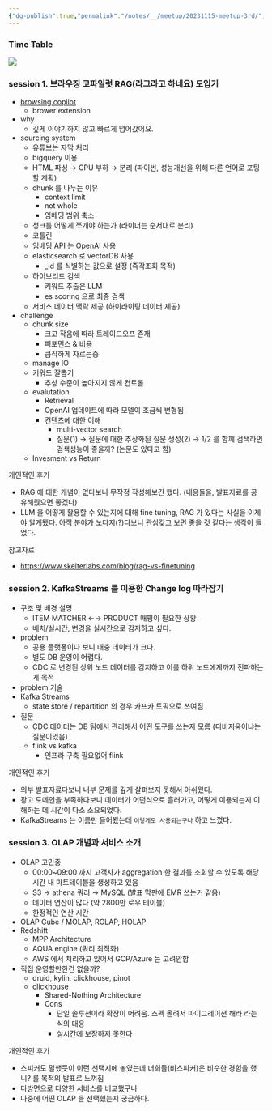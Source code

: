 ```yaml
---
{"dg-publish":true,"permalink":"/notes/__/meetup/20231115-meetup-3rd/","noteIcon":""}
---
```



### Time Table


![](https://i.imgur.com/ZkuL7cM.png)


### session 1. 브라우징 코파일럿 RAG(라그라고 하네요) 도입기


- [browsing copilot](https://getliner.com/ko)
    - brower extension
- why
    - 깊게 이야기하지 않고 빠르게 넘어갔어요.
- sourcing system
    - 유튜브는 자막 처리
    - bigquery 이용
    - HTML 파싱 → CPU 부하 → 분리 (파이썬, 성능개선을 위해 다른 언어로 포팅할 계획)
    - chunk 를 나누는 이유
        - context limit
        - not whole
        - 임베딩 범위 축소
    - 청크를 어떻게 쪼개야 하는가 (라이너는 순서대로 분리)
    - 코틀린
    - 임베딩 API 는 OpenAI 사용
    - elasticsearch 로 vectorDB 사용
        - \_id 를 식별하는 값으로 설정 (즉각조회 목적)
    - 하이브리드 검색
        - 키워드 추출은 LLM
        - es scoring 으로 최종 검색
    - 서비스 데이터 맥락 제공 (하이라이팅 데이터 제공)
- challenge
    - chunk size
        - 크고 작음에 따라 트레이드오프 존재
        - 퍼포먼스 & 비용
        - 큼직하게 자르는중
    - manage IO
    - 키워드 잘뽑기
        - 추상 수준이 높아지지 않게 컨트롤
    - evalutation
        - Retrieval
        - OpenAI 업데이트에 따라 모델이 조금씩 변형됨
        - 컨텐츠에 대한 이해
            - multi-vector search
            - 질문(1) → 질문에 대한 추상화된 질문 생성(2) → 1/2 를 함께 검색하면 검색성능이 좋을까? (논문도 있다고 함)
    - Invesment vs Return

개인적인 후기
- RAG 에 대한 개념이 없다보니 무작정 작성해보긴 했다. (내용들을, 발표자료를 공유해줬으면 좋겠다)
- LLM 을 어떻게 활용할 수 있는지에 대해 fine tuning, RAG 가 있다는 사실을 이제야 알게됐다. 아직 분야가 노다지(?)다보니 관심갖고 보면 좋을 것 같다는 생각이 들었다.

참고자료
- https://www.skelterlabs.com/blog/rag-vs-finetuning


### session 2. KafkaStreams 를 이용한 Change log 따라잡기


- 구조 및 배경 설명
    - ITEM MATCHER ←→ PRODUCT 매핑이 필요한 상황
    - 배치/실시간, 변경을 실시간으로 감지하고 싶다.
- problem
    - 공용 플랫폼이다 보니 대충 데이터가 크다.
    - 별도 DB 운영이 어렵다.
    - CDC 로 변경된 상위 노드 데이터를 감지하고 이를 하위 노드에게까지 전파하는게 목적
- problem 기술
- Kafka Streams
    - state store / repartition 의 경우 카프카 토픽으로 쓰여짐
- 질문
    - CDC 데이터는 DB 팀에서 관리해서 어떤 도구를 쓰는지 모름 (디비지움이냐는 질문이었음)
    - flink vs kafka
        - 인프라 구축 필요없어 flink

개인적인 후기
- 외부 발표자료다보니 내부 문제를 깊게 살펴보지 못해서 아쉬웠다.
- 광고 도메인을 부족하다보니 데이터가 어떤식으로 흘러가고, 어떻게 이용되는지 이해하는 데 시간이 다소 소요되었다.
- KafkaStreams 는 이름만 들어봤는데 `이렇게도 사용되는구나` 하고 느꼈다.

### session 3. OLAP 개념과 서비스 소개


- OLAP 고민중
    - 00:00~09:00 까지 고객사가 aggregation 한 결과를 조회할 수 있도록 해당 시간 내 마트테이블을 생성하고 있음
    - S3 → athena 쿼리 → MySQL (발표 막판에 EMR 쓰는거 같음)
    - 데이터 연산이 많다 (약 2800만 로우 테이블)
    - 한정적인 연산 시간
- OLAP Cube / MOLAP, ROLAP, HOLAP
- Redshift
    - MPP Architecture
    - AQUA engine (쿼리 최적화)
    - AWS 에서 처리하고 있어서 GCP/Azure 는 고려안함
- 직접 운영할만한건 없을까?
    - druid, kylin, clickhouse, pinot
    - clickhouse
        - Shared-Nothing Architecture
        - Cons
            - 단일 솔루션이라 확장이 어려움. 스펙 올려서 마이그레이션 해라 라는 식의 대응
            - 실시간에 보장하지 못한다

개인적인 후기
  - 스피커도 말했듯이 이런 선택지에 놓였는데 너희들(비스피커)은 비슷한 경험을 했니? 를 목적의 발표로 느껴짐
  - 다방면으로 다양한 서비스를 비교했구나
  - 나중에 어떤 OLAP 을 선택했는지 궁금하다.
